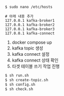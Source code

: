 ```shell
$ sudo nano /etc/hosts

# 아래 내용 추가
127.0.0.1 kafka-broker1
127.0.0.1 kafka-broker2
127.0.0.1 kafka-broker3
127.0.0.1 kafka-connect
```

1. docker compose up
2. kafka topic 생성
3. kafka connect 설정
4. kafka connect 상태 확인
5. 타겟 테이블 쓰기 작업 진행
```bash
$ sh run.sh
$ sh create-topic.sh
$ sh config.sh
$ sh check.sh
```